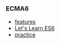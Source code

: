 ### ECMA6
- [features](http://es6-features.org)
- [Let's Learn ES6](youtube.com) 
- [practice](es6katas.org)

